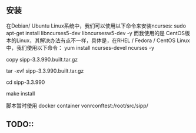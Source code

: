 
## 安装
在Debian/ Ubuntu Linux系统中，我们可以使用以下命令来安装ncurses:
sudo apt-get install libncurses5-dev libncursesw5-dev -y
而我使用的是 CentOS版本的Linux，其解决办法有点不一样，具体是，在RHEL / Fedora / CentOS Linux中，我们使用以下命令：
yum install ncurses-devel ncurses -y

copy sipp-3.3.990.built.tar.gz

tar -xvf sipp-3.3.990.built.tar.gz

cd sipp-3.3.990

make install

脚本暂时使用 docker container vonrconftest:/root/src/sipp/

## TODO::